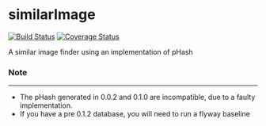 similarImage
============
[![Build Status](https://travis-ci.org/dozedoff/similarImage.png?branch=master)](https://travis-ci.org/dozedoff/similarImage) [![Coverage Status](https://coveralls.io/repos/dozedoff/similarImage/badge.png?branch=master)](https://coveralls.io/r/dozedoff/similarImage?branch=master)

A similar image finder using an implementation of pHash

### Note
------
- The pHash generated in 0.0.2 and 0.1.0 are incompatible, due to a faulty implementation.
- If you have a pre 0.1.2 database, you will need to run a flyway baseline